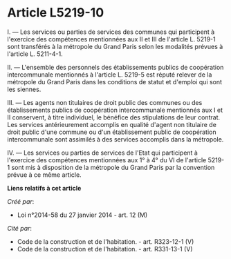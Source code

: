 # Article L5219-10

I. ― Les services ou parties de services des communes qui participent à l'exercice des compétences mentionnées aux II et III
de l'article L. 5219-1 sont transférés à la métropole du Grand Paris selon les modalités prévues à l'article L. 5211-4-1. 

II. ― L'ensemble des personnels des établissements publics de coopération intercommunale mentionnés à l'article L. 5219-5 est
réputé relever de la métropole du Grand Paris dans les conditions de statut et d'emploi qui sont les siennes. 

III. ― Les agents non titulaires de droit public des communes ou des établissements publics de coopération intercommunale
mentionnés aux I et II conservent, à titre individuel, le bénéfice des stipulations de leur contrat. Les services
antérieurement accomplis en qualité d'agent non titulaire de droit public d'une commune ou d'un établissement public de
coopération intercommunale sont assimilés à des services accomplis dans la métropole. 

IV. ― Les services ou parties de services de l'Etat qui participent à l'exercice des compétences mentionnées aux 1° à 4° du
VI de l'article 5219-1 sont mis à disposition de la métropole du Grand Paris par la convention prévue à ce même article.

**Liens relatifs à cet article**

_Créé par_:

  - Loi n°2014-58 du 27 janvier 2014 - art. 12 (M)

_Cité par_:

  - Code de la construction et de l'habitation. - art. R323-12-1 (V)
  - Code de la construction et de l'habitation. - art. R331-13-1 (V)
